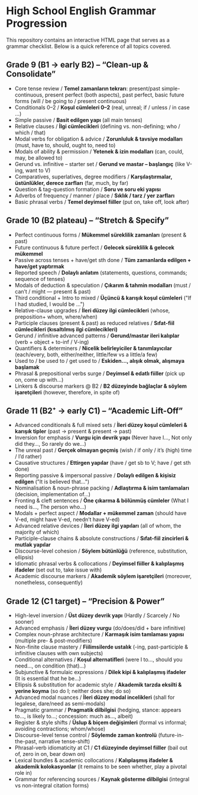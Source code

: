 # High School English Grammar Progression

This repository contains an interactive HTML page that serves as a grammar checklist. Below is a quick reference of all topics covered.

## Grade 9 (B1 → early B2) – “Clean-up & Consolidate”
- Core tense review / **Temel zamanların tekrarı**: present/past simple-continuous, present perfect (both aspects), past perfect, basic future forms (will / be going to / present continuous)
- Conditionals 0–2 / **Koşul cümleleri 0–2** (real, unreal; if / unless / in case …)
- Simple passive / **Basit edilgen yapı** (all main tenses)
- Relative clauses / **İlgi cümlecikleri** (defining vs. non-defining; who / which / that)
- Modal verbs for obligation & advice / **Zorunluluk & tavsiye modalları** (must, have to, should, ought to, need to)
- Modals of ability & permission / **Yetenek & izin modalları** (can, could, may, be allowed to)
- Gerund vs. infinitive – starter set / **Gerund ve mastar – başlangıç** (like V-ing, want to V)
- Comparatives, superlatives, degree modifiers / **Karşılaştırmalar, üstünlükler, derece zarfları** (far, much, by far)
- Question & tag-question formation / **Soru ve soru eki yapısı**
- Adverbs of frequency / manner / place / **Sıklık / tarz / yer zarfları**
- Basic phrasal verbs / **Temel deyimsel fiiller** (put on, take off, look after)

## Grade 10 (B2 plateau) – “Stretch & Specify”
- Perfect continuous forms / **Mükemmel süreklilik zamanları** (present & past)
- Future continuous & future perfect / **Gelecek süreklilik & gelecek mükemmel**
- Passive across tenses + have/get sth done / **Tüm zamanlarda edilgen + have/get yaptırmak**
- Reported speech / **Dolaylı anlatım** (statements, questions, commands; sequence of tenses)
- Modals of deduction & speculation / **Çıkarım & tahmin modalları** (must / can’t / might — present & past)
- Third conditional + Intro to mixed / **Üçüncü & karışık koşul cümleleri** ("If I had studied, I would be …")
- Relative-clause upgrades / **İleri düzey ilgi cümlecikleri** (whose, preposition+ whom, where/when)
- Participle clauses (present & past) as reduced relatives / **Sıfat-fiil cümlecikleri (kısaltılmış ilgi cümlecikleri)**
- Gerund / infinitive advanced patterns / **Gerund/mastar ileri kalıplar** (verb + object + to-inf / V-ing)
- Quantifiers & determiners / **Nicelik belirleyiciler & tanımlayıcılar** (each/every, both, either/neither, little/few vs a little/a few)
- Used to / be used to / get used to / **Eskiden..., alışık olmak, alışmaya başlamak**
- Phrasal & prepositional verbs surge / **Deyimsel & edatlı fiiller** (pick up on, come up with…)
- Linkers & discourse markers @ B2 / **B2 düzeyinde bağlaçlar & söylem işaretçileri** (however, therefore, in spite of)

## Grade 11 (B2⁺ → early C1) – “Academic Lift-Off”
- Advanced conditionals & full mixed sets / **İleri düzey koşul cümleleri & karışık tipler** (past → present & present → past)
- Inversion for emphasis / **Vurgu için devrik yapı** (Never have I…, Not only did they…, So rarely do we…)
- The unreal past / **Gerçek olmayan geçmiş** (wish / if only / it’s (high) time / I’d rather)
- Causative structures / **Ettirgen yapılar** (have / get sb to V; have / get sth done)
- Reporting passive & impersonal passive / **Dolaylı edilgen & kişisiz edilgen** ("It is believed that…")
- Nominalisation & noun-phrase packing / **Adlaştırma & isim tamlamaları** (decision, implementation of…)
- Fronting & cleft sentences / **Öne çıkarma & bölünmüş cümleler** (What I need is…, The person who…)
- Modals + perfect aspect / **Modallar + mükemmel zaman** (should have V-ed, might have V-ed, needn’t have V-ed)
- Advanced relative devices / **İleri düzey ilgi yapıları** (all of whom, the majority of which)
- Participle-clause chains & absolute constructions / **Sıfat-fiil zincirleri & mutlak yapılar**
- Discourse-level cohesion / **Söylem bütünlüğü** (reference, substitution, ellipsis)
- Idiomatic phrasal verbs & collocations / **Deyimsel fiiller & kalıplaşmış ifadeler** (set out to, take issue with)
- Academic discourse markers / **Akademik söylem işaretçileri** (moreover, nonetheless, consequently)

## Grade 12 (C1 target) – “Precision & Power”
- High-level inversion / **Üst düzey devrik yapı** (Hardly / Scarcely / No sooner)
- Advanced emphasis / **İleri düzey vurgu** (do/does/did + bare infinitive)
- Complex noun-phrase architecture / **Karmaşık isim tamlaması yapısı** (multiple pre- & post-modifiers)
- Non-finite clause mastery / **Fiilimsilerde ustalık** (-ing, past-participle & infinitive clauses with own subjects)
- Conditional alternatives / **Koşul alternatifleri** (were I to…, should you need…, on condition (that)…)
- Subjunctive & formulaic expressions / **Dilek kipi & kalıplaşmış ifadeler** (It is essential that he be…)
- Ellipsis & substitution for academic style / **Akademik tarzda eksilti & yerine koyma** (so do I; neither does she; do so)
- Advanced modal nuances / **İleri düzey modal incelikleri** (shall for legalese, dare/need as semi-modals)
- Pragmatic grammar / **Pragmatik dilbilgisi** (hedging, stance: appears to…, is likely to…; concession: much as…, albeit)
- Register & style shifts / **Üslup & biçem değişimleri** (formal vs informal; avoiding contractions; whom/whose)
- Discourse-level tense control / **Söylemde zaman kontrolü** (future-in-the-past, narrative tense-shift)
- Phrasal-verb idiomaticity at C1 / **C1 düzeyinde deyimsel fiiller** (bail out of, zero in on, bear down on)
- Lexical bundles & academic collocations / **Kalıplaşmış ifadeler & akademik kolokasyonlar** (it remains to be seen whether, play a pivotal role in)
- Grammar for referencing sources / **Kaynak gösterme dilbilgisi** (integral vs non-integral citation forms)


